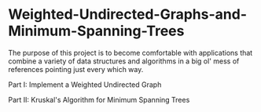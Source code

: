 # Weighted-Undirected-Graphs-and-Minimum-Spanning-Trees

The purpose of this project is to become comfortable with applications that
combine a variety of data structures and algorithms in a big ol' mess of
references pointing just every which way.

Part I:  Implement a Weighted Undirected Graph

Part II:  Kruskal's Algorithm for Minimum Spanning Trees
